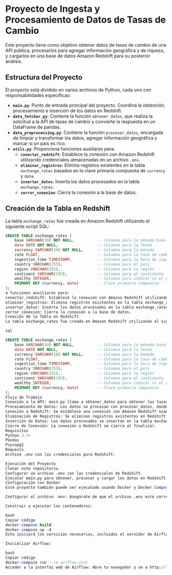 # **Proyecto de Ingesta y Procesamiento de Datos de Tasas de Cambio**

Este proyecto tiene como objetivo obtener datos de tasas de cambio de una API pública, procesarlos para agregar información geográfica y de riqueza, y cargarlos en una base de datos Amazon Redshift para su posterior análisis.

## **Estructura del Proyecto**

El proyecto está dividido en varios archivos de Python, cada uno con responsabilidades específicas:

- **`main.py`**: Punto de entrada principal del proyecto. Coordina la obtención, procesamiento e inserción de los datos en Redshift.
- **`data_fetcher.py`**: Contiene la función `obtener_datos`, que realiza la solicitud a la API de tasas de cambio y convierte la respuesta en un DataFrame de pandas.
- **`data_preprocessing.py`**: Contiene la función `procesar_datos`, encargada de limpiar y transformar los datos, agregar información geográfica y marcar si un país es rico.
- **`utils.py`**: Proporciona funciones auxiliares para:
  - **`conectar_redshift`**: Establece la conexión con Amazon Redshift utilizando credenciales almacenadas en un archivo `.env`.
  - **`eliminar_registros`**: Elimina registros existentes en la tabla `exchange_rates` basados en la clave primaria compuesta de `currency` y `date`.
  - **`insertar_datos`**: Inserta los datos procesados en la tabla `exchange_rates`.
  - **`cerrar_conexion`**: Cierra la conexión a la base de datos.

## **Creación de la Tabla en Redshift**

La tabla `exchange_rates` fue creada en Amazon Redshift utilizando el siguiente script SQL:

```sql
CREATE TABLE exchange_rates (
    base VARCHAR(10) NOT NULL,          -- Columna para la moneda base
    date DATE NOT NULL,                 -- Columna para la fecha
    currency VARCHAR(10) NOT NULL,      -- Columna para la moneda
    rate FLOAT,                         -- Columna para la tasa de cambio
    ingestion_time TIMESTAMP,           -- Columna para la hora de ingestión
    country VARCHAR(255),               -- Columna para el país
    region VARCHAR(255),                -- Columna para la región
    continent VARCHAR(255),             -- Columna para el continente
    wealthy INTEGER,                    -- Columna para indicar si el país es rico
    PRIMARY KEY (currency, date)        -- Clave primaria compuesta
);
a funciones auxiliares para:
conectar_redshift: Establece la conexión con Amazon Redshift utilizando credenciales almacenadas en un archivo .env.
eliminar_registros: Elimina registros existentes en la tabla exchange_rates basados en la clave primaria compuesta de currency y date.
insertar_datos: Inserta los datos procesados en la tabla exchange_rates.
cerrar_conexion: Cierra la conexión a la base de datos.
Creación de la Tabla en Redshift
La tabla exchange_rates fue creada en Amazon Redshift utilizando el siguiente script SQL:

sql

CREATE TABLE exchange_rates (
    base VARCHAR(10) NOT NULL,          -- Columna para la moneda base
    date DATE NOT NULL,                 -- Columna para la fecha
    currency VARCHAR(10) NOT NULL,      -- Columna para la moneda
    rate FLOAT,                         -- Columna para la tasa de cambio
    ingestion_time TIMESTAMP,           -- Columna para la hora de ingestión
    country VARCHAR(255),               -- Columna para el país
    region VARCHAR(255),                -- Columna para la región
    continent VARCHAR(255),             -- Columna para el continente
    wealthy INTEGER,                    -- Columna para indicar si el país es rico
    PRIMARY KEY (currency, date)        -- Clave primaria compuesta
);
Flujo de Trabajo
Conexión a la API: main.py llama a obtener_datos para obtener las tasas de cambio desde la API pública.
Procesamiento de Datos: Los datos se procesan con procesar_datos, donde se filtran y se agregan columnas adicionales.
Conexión a Redshift: Se establece una conexión con Amazon Redshift usando conectar_redshift.
Eliminación de Registros: Se eliminan registros existentes en Redshift con la misma clave primaria.
Inserción de Datos: Los datos procesados se insertan en la tabla exchange_rates.
Cierre de Conexión: La conexión a Redshift se cierra al finalizar.
Requisitos
Python 3.7+
Pandas
Psycopg2
Requests
Archivo .env con las credenciales para Redshift.

Ejecución del Proyecto
Clonar este repositorio.
Configurar un archivo .env con las credenciales de Redshift.
Ejecutar main.py para obtener, procesar y cargar los datos en Redshift.
Configuración con Docker
Este proyecto también puede ser ejecutado usando Docker y Docker Compose. Asegúrate de tener Docker y Docker Compose instalados.

Configurar el archivo .env: Asegúrate de que el archivo .env esté correctamente configurado con las credenciales de Redshift.

Construir y ejecutar los contenedores:

bash
Copiar código
docker-compose build
docker-compose up -d
Esto iniciará los servicios necesarios, incluidos el servidor de Airflow, el planificador y la base de datos PostgreSQL.

Inicializar Airflow:

bash
Copiar código
docker-compose run --rm airflow-init
Acceder a la interfaz web de Airflow: Abre tu navegador y ve a http://localhost:8080 para acceder a la interfaz de Airflow.